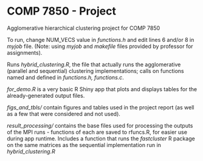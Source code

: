 # COMP 7850 - Project
Agglomerative hierarchical clustering project for COMP 7850

To run, change NUM\_VECS value in *functions.h* and edit lines 6 and/or 8 in *myjob* file.
(Note: using *myjob* and *makefile* files provided by professor for assignments). 

Runs *hybrid\_clustering.R*, the file that actually runs the agglomerative (parallel and sequential) clustering implementations; calls on functions named and defined in *functions.h, functions.c*.

*for\_demo.R* is a very basic R Shiny app that plots and displays tables for the already-generated output files.

*figs\_and\_tbls/* contain figures and tables used in the project report (as well as a few that were considered and not used). 

*result_processing/* contains the base files used for processing the outputs of the MPI runs - functions of each are saved to rfuncs.R, for easier use during app runtime. Includes a function that runs the *fastcluster* R package on the same matrices as the sequential implementation run in *hybrid\_clustering.R*
